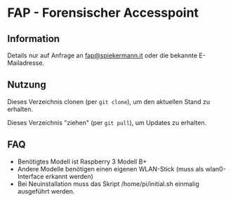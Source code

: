# FAP - Forensischer Accesspoint

## Information
Details nur auf Anfrage an fap@spiekermann.it oder die bekannte E-Mailadresse.


## Nutzung
Dieses Verzeichnis clonen (per `git clone`), um den aktuellen Stand zu erhalten.

Dieses Verzeichnis "ziehen" (per `git pull`), um Updates zu erhalten.

## FAQ
- Benötigtes Modell ist Raspberry 3 Modell B+
- Andere Modelle benötigen einen eigenen WLAN-Stick (muss als wlan0-Interface erkannt werden)
- Bei Neuinstallation muss das Skript /home/pi/initial.sh einmalig ausgeführt werden.


